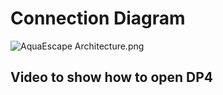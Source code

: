 # Connection Diagram
<img src="https://raw.githubusercontent.com/diverjoe/FishNet/master/ESP8266/ESP_JebaoDP4/Pics/Jebao%20DP4%20ESP8266%20Circuit.png" alt="AquaEscape Architecture.png">

## Video to show how to open DP4